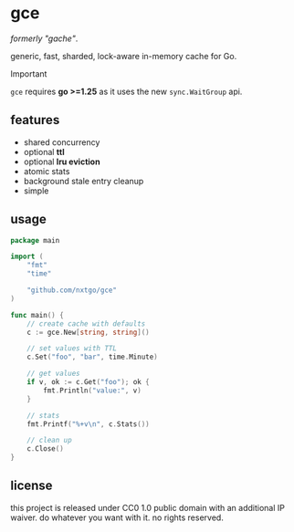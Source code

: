 # gce

*formerly "gache"*.

generic, fast, sharded, lock-aware in-memory cache for Go.

> [!IMPORTANT]
> `gce` requires **go >=1.25** as it uses the new `sync.WaitGroup` api.

## features

- shared concurrency
- optional **ttl**
- optional **lru eviction**
- atomic stats
- background stale entry cleanup
- simple

## usage

```go
package main

import (
	"fmt"
	"time"

	"github.com/nxtgo/gce"
)

func main() {
	// create cache with defaults
	c := gce.New[string, string]()

	// set values with TTL
	c.Set("foo", "bar", time.Minute)

	// get values
	if v, ok := c.Get("foo"); ok {
		fmt.Println("value:", v)
	}

	// stats
	fmt.Printf("%+v\n", c.Stats())

	// clean up
	c.Close()
}
```

## license

this project is released under CC0 1.0 public domain with
an additional IP waiver. do whatever you want with it.
no rights reserved.

